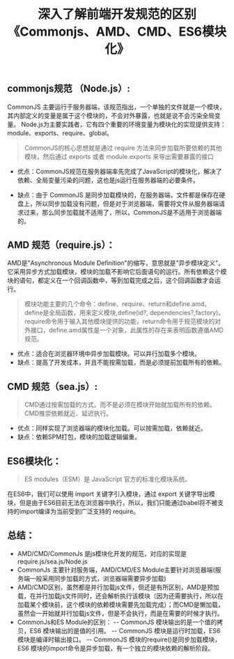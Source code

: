 ﻿---
title: 深入了解前端开发规范的区别《Commonjs、AMD、CMD、ES6模块化》
tags: 
- 前端面试
- 八股文
categories:
- 八股文
---
## commonjs规范 （Node.js）:
CommonJS 主要运行于服务器端，该规范指出，一个单独的文件就是一个模块，其内部定义的变量是属于这个模块的，不会对外暴露，也就是说不会污染全局变量。 Node.js为主要实践者，它有四个重要的环境变量为模块化的实现提供支持：module、exports、require、global。

> CommonJS的核心思想就是通过 require 方法来同步加载所要依赖的其他模块，然后通过 exports 或者
> module.exports 来导出需要暴露的接口

- 优点：CommonJS规范在服务器端率先完成了JavaScript的模块化，解决了依赖、全局变量污染的问题，这也是js运行在服务器端的必要条件。

- 缺点：由于 CommonJS 是同步加载模块的，在服务器端，文件都是保存在硬盘上，所以同步加载没有问题，但是对于浏览器端，需要将文件从服务器端请求过来，那么同步加载就不适用了，所以，CommonJS是不适用于浏览器端的。
<!--more-->
## AMD 规范（require.js）：
AMD是"Asynchronous Module Definition"的缩写，意思就是"异步模块定义"。它采用异步方式加载模块，模块的加载不影响它后面语句的运行。所有依赖这个模块的语句，都定义在一个回调函数中，等到加载完成之后，这个回调函数才会运行。

> 模块功能主要的几个命令：define、require、return和define.amd。define是全局函数，用来定义模块,define(id?, dependencies?,factory)。require命令用于输入其他模块提供的功能，return命令用于规范模块的对外接口，define.amd属性是一个对象，此属性的存在来表明函数遵循AMD规范。

- 优点：适合在浏览器环境中异步加载模块。可以并行加载多个模块。
- 缺点：提高了开发成本，并且不能按需加载，而是必须提前加载所有的依赖。
## CMD 规范（sea.js）:

> CMD通过按需加载的方式，而不是必须在模块开始就加载所有的依赖。 CMD推崇依赖就近、延迟执行。

- 优点：同样实现了浏览器端的模块化加载。可以按需加载，依赖就近。
- 缺点：依赖SPM打包，模块的加载逻辑偏重。
## ES6模块化：

> ES modules（ESM）是 JavaScript 官方的标准化模块系统。

在ES6中，我们可以使用 import 关键字引入模块，通过 export 关键字导出模块，但是由于ES6目前无法在浏览器中执行，所以，我们只能通过babel将不被支持的import编译为当前受到广泛支持的 require。

## 总结：
- AMD/CMD/CommonJs 是js模块化开发的规范，对应的实现是require.js/sea.js/Node.js
- CommonJs 主要针对服务端，AMD/CMD/ES Module主要针对浏览器端(服务端一般采用同步加载的方式，浏览器端需要异步加载)
- AMD/CMD区别，虽然都是并行加载js文件，但还是有所区别，AMD是预加载，在并行加载js文件同时，还会解析执行该模块（因为还需要执行，所以在加载某个模块前，这个模块的依赖模块需要先加载完成）；而CMD是懒加载，虽然会一开始就并行加载js文件，但是不会执行，而是在需要的时候才执行。
- CommonJs和ES Module的区别：
-- CommonJS 模块输出的是一个值的拷贝，ES6 模块输出的是值的引用。
-- CommonJS 模块是运行时加载，ES6 模块是编译时输出接口。
-- CommonJS 模块的require()是同步加载模块，ES6 模块的import命令是异步加载，有一个独立的模块依赖的解析阶段。
